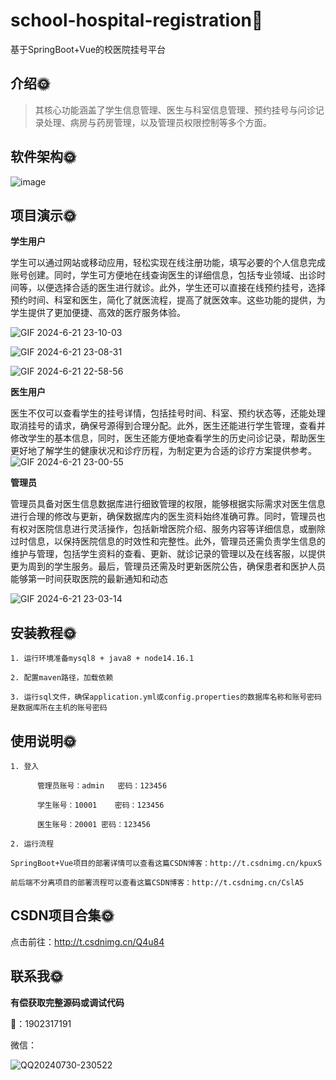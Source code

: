 # school-hospital-registration🎂

基于SpringBoot+Vue的校医院挂号平台



## 介绍🌞

> 其核心功能涵盖了学生信息管理、医生与科室信息管理、预约挂号与问诊记录处理、病房与药房管理，以及管理员权限控制等多个方面。

## 软件架构🌞

![image](https://github.com/luooin/school-hospital-registration/assets/85004172/6f905684-e627-4764-8eda-63c934568459)



## 项目演示🌞

**学生用户**

学生可以通过网站或移动应用，轻松实现在线注册功能，填写必要的个人信息完成账号创建。同时，学生可方便地在线查询医生的详细信息，包括专业领域、出诊时间等，以便选择合适的医生进行就诊。此外，学生还可以直接在线预约挂号，选择预约时间、科室和医生，简化了就医流程，提高了就医效率。这些功能的提供，为学生提供了更加便捷、高效的医疗服务体验。

![GIF 2024-6-21 23-10-03](https://github.com/luooin/school-hospital-registration/assets/85004172/049ea34a-a951-41ee-b1c8-beafb3825c7f)


![GIF 2024-6-21 23-08-31](https://github.com/luooin/school-hospital-registration/assets/85004172/1dcf4a76-a82e-49c7-8605-62a7d8f40632)

![GIF 2024-6-21 22-58-56](https://github.com/luooin/school-hospital-registration/assets/85004172/17765b26-40b7-4966-8d56-dea576a987b6)


**医生用户**

医生不仅可以查看学生的挂号详情，包括挂号时间、科室、预约状态等，还能处理取消挂号的请求，确保号源得到合理分配。此外，医生还能进行学生管理，查看并修改学生的基本信息，同时，医生还能方便地查看学生的历史问诊记录，帮助医生更好地了解学生的健康状况和诊疗历程，为制定更为合适的诊疗方案提供参考。
![GIF 2024-6-21 23-00-55](https://github.com/luooin/school-hospital-registration/assets/85004172/ee290fe5-9664-49bb-a829-829db958e8bc)

**管理员**

管理员具备对医生信息数据库进行细致管理的权限，能够根据实际需求对医生信息进行合理的修改与更新，确保数据库内的医生资料始终准确可靠。同时，管理员也有权对医院信息进行灵活操作，包括新增医院介绍、服务内容等详细信息，或删除过时信息，以保持医院信息的时效性和完整性。此外，管理员还需负责学生信息的维护与管理，包括学生资料的查看、更新、就诊记录的管理以及在线客服，以提供更为周到的学生服务。最后，管理员还需及时更新医院公告，确保患者和医护人员能够第一时间获取医院的最新通知和动态

![GIF 2024-6-21 23-03-14](https://github.com/luooin/school-hospital-registration/assets/85004172/6918fa68-5d5d-4324-a300-4aef2c1858f9)



## 安装教程🌞

```
1. 运行环境准备mysql8 + java8 + node14.16.1

2. 配置maven路径，加载依赖

3. 运行sql文件，确保application.yml或config.properties的数据库名称和账号密码是数据库所在主机的账号密码
```



## 使用说明🌞

```
1. 登入

      管理员账号：admin	密码：123456

      学生账号：10001	密码：123456

      医生账号：20001 密码：123456
  
2. 运行流程

SpringBoot+Vue项目的部署详情可以查看这篇CSDN博客：http://t.csdnimg.cn/kpuxS

前后端不分离项目的部署流程可以查看这篇CSDN博客：http://t.csdnimg.cn/CslA5
```



## CSDN项目合集🌞

点击前往：http://t.csdnimg.cn/Q4u84



## 联系我🌞

**有偿获取完整源码或调试代码**

🐧：1902317191

微信：



![QQ20240730-230522](https://github.com/user-attachments/assets/88e5761c-c372-4608-b65c-a1bd4e27dad0)

